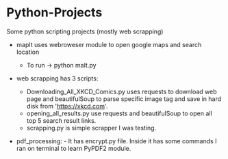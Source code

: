 # Python-Projects
Some python scripting projects (mostly web scrapping)


- mapIt uses webroweser module to open google maps and search location
    - To run -> python maIt.py <location you want to search>

- web scrapping has 3 scripts:
    - Downloading_All_XKCD_Comics.py uses requests to download web page and beautifulSoup to parse specific image tag and save in hard disk from 'https://xkcd.com'.
    - opening_all_results.py use requests and beautifulSoup to open all top 5 search result links.
    - scrapping.py is simple scrapper I was testing.

- pdf_processing:
        - It has encrypt.py file. Inside it has some commands I ran on terminal to learn PyPDF2 module.
